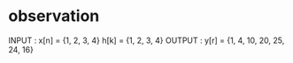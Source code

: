 # observation
INPUT :
x[n] = {1, 2, 3, 4}
h[k] = {1, 2, 3, 4}
OUTPUT : y[r] = {1, 4, 10, 20, 25, 24, 16}
